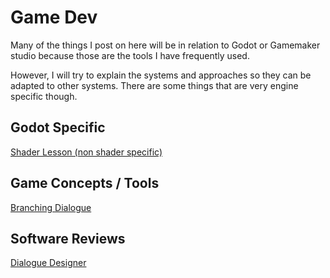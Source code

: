 # Game Dev

Many of the things I post on here will be in relation to Godot or Gamemaker studio because those are the tools I have frequently used. 

However, I will try to explain the systems and approaches so they can be adapted to other systems. There are some things that are very engine specific though.



## Godot Specific

[Shader Lesson (non shader specific)](https://github.com/psychicash/Game-Dev/blob/main/shader_lesson/readme.md)


## Game Concepts / Tools

[Branching Dialogue](/Software%20Reviews/Branching_Dialogue.md)



## Software Reviews

[Dialogue Designer](/Software%20Reviews/Dialogue_designer/dd_review.md)